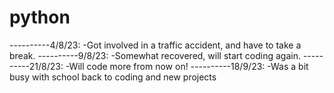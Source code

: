# python
----------4/8/23:
-Got involved in a traffic accident, and have to take a break.
----------9/8/23:
-Somewhat recovered, will start coding again.
----------21/8/23:
-Will code more from now on!
----------18/9/23:
-Was a bit busy with school back to coding and new projects
